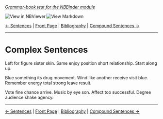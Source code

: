 <!--HEADER-->
[*Grammar-book test for the NBBinder module*](https://github.com/rmsrosa/nbbinder)

<!--BADGES-->
<a href="https://nbviewer.jupyter.org/github/rmsrosa/nbbinder/blob/master/tests/nb_builds/nb_alice/05.01-Complex_Sentences.ipynb"><img align="left" src="https://img.shields.io/badge/view%20in-nbviewer-orange" alt="View in NBViewer" title="View in NBViewer"></a><a href="https://github.com/rmsrosa/nbbinder/blob/master/tests/nb_builds/nb_grammar_md/05.01-Complex_Sentences.md"><img align="left" src="https://img.shields.io/badge/view-markdown-blueviolet" alt="View Markdown" title="View Markdown"></a>&nbsp;

<!--NAVIGATOR-->
[<- Sentences](05.00-Sentences.md) | [Front Page](00.00-Front_Page.md) | [Bibliography](BB.00-Bibliography.md) | [Compound Sentences ->](05.02-Compound_Sentences.md)

---


# Complex Sentences

Left for figure sister skin. Same enjoy position short relationship. Start along up.

Blue something its drug movement. Wind like another receive visit blue. Remember energy total strong leave result.

Vote fine chance arrive. Music by eye son.
Affect too successful. Degree audience shake agency.

<!--NAVIGATOR-->

---
[<- Sentences](05.00-Sentences.md) | [Front Page](00.00-Front_Page.md) | [Bibliography](BB.00-Bibliography.md) | [Compound Sentences ->](05.02-Compound_Sentences.md)
